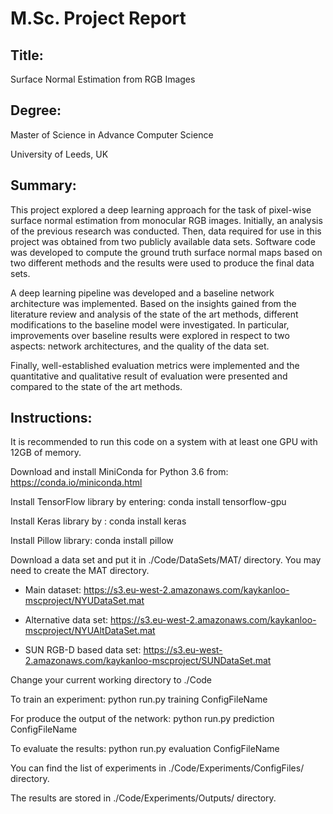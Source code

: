 # M.Sc. Project Report
## Title: 
Surface Normal Estimation from RGB Images
## Degree: 
Master of Science in Advance Computer Science

University of Leeds, UK
## Summary:
This project explored a deep learning approach for the task of pixel-wise surface normal estimation from monocular RGB images. Initially, an analysis of the previous research was conducted. Then, data required for use in this project was obtained from two publicly available data sets. Software code was developed to compute the ground truth surface normal maps based on two
different methods and the results were used to produce the final data sets.

A deep learning pipeline was developed and a baseline network architecture was implemented. Based on the insights gained from the literature review and analysis of the state of the art methods, different modifications to the baseline model were investigated. In particular, improvements over baseline results were explored in respect to two aspects: network architectures, and the quality of the data set.

Finally, well-established evaluation metrics were implemented and the quantitative and qualitative result of evaluation were presented and compared to the state of the art methods.

## Instructions:
It is recommended to run this code on a system with at least one GPU with 12GB of memory. 

Download and install MiniConda for Python 3.6 from: https://conda.io/miniconda.html 

Install TensorFlow library by entering: conda install tensorflow-gpu

Install Keras library by : conda install keras

Install Pillow library: conda install pillow

Download a data set and put it in ./Code/DataSets/MAT/ directory. You may need to create the MAT directory. 

* Main dataset: https://s3.eu-west-2.amazonaws.com/kaykanloo-mscproject/NYUDataSet.mat

* Alternative data set: https://s3.eu-west-2.amazonaws.com/kaykanloo-mscproject/NYUAltDataSet.mat

* SUN RGB-D based data set: https://s3.eu-west-2.amazonaws.com/kaykanloo-mscproject/SUNDataSet.mat

Change your current working directory to ./Code

To train an experiment: python run.py training ConfigFileName

For produce the output of the network: python run.py prediction ConfigFileName

To evaluate the results: python run.py evaluation ConfigFileName

You can find the list of experiments in ./Code/Experiments/ConfigFiles/ directory.   

The results are stored in ./Code/Experiments/Outputs/ directory.
